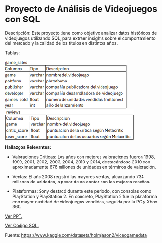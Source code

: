 # Proyecto de Análisis de Videojuegos con SQL

Descripción: Este proyecto tiene como objetivo analizar datos históricos de videojuegos utilizando SQL, para extraer insights sobre el comportamiento del mercado y la calidad de los títulos en distintos años.

Tablas:

![alt text](image.png)  ![alt text](image-1.png)

**Hallazgos Relevantes:**
- Valoraciones Críticas:
Los años con mejores valoraciones fueron 1998, 1999, 2001, 2002, 2003, 2004, 2010 y 2014, destacándose 2010 con aproximadamente 676 millones de unidades en términos de valoración.

- Ventas:
El año 2008 registró las mayores ventas, alcanzando 734 millones de unidades, a pesar de no contar con las mejores reseñas.

- Plataformas:
Sony destacó durante este periodo, con consolas como PlayStation y PlayStation 2. En concreto, PlayStation 2 fue la plataforma con mayor cantidad de videojuegos vendidos, seguida por la PC y Xbox 360.

[Ver PPT.](Portfolio/SQL/VideogamesAnalysis/AnálisisdeVideojuegos.pptx)

[Ver Código SQL.](Portfolio/SQL/VideogamesAnalysis/video_games_analysis.sql)

Fuente: https://www.kaggle.com/datasets/holmjason2/videogamedata
